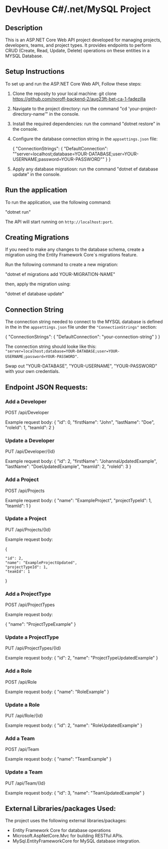 # DevHouse C#/.net/MySQL Project
## Description

This is an ASP.NET Core Web API project developed for managing projects, developers, teams, and project types. It provides endpoints to perform CRUD (Create, Read, Update, Delete) operations on these entities in a MYSQL Database.

## Setup Instructions

To set up and run the ASP.NET Core Web API, Follow these steps:

1. Clone the reposity to your local machine:
   git clone https://github.com/noroff-backend-2/aug23ft-bet-ca-1-fadezilla

2. Navigate to the project directory:
   run the command "cd 'your-project-directory-name'" in the console.

3. Install the required dependencies:
   run the command "dotnet restore" in the console.

4. Configure the database connection string in the `appsettings.json` file:

   {
   "ConnectionStrings": {
   "DefaultConnection": ""server=localhost;database=YOUR-DATABASE;user=YOUR-USERNAME;password=YOUR-PASSWORD""
   }
   }

5. Apply any database migratiosn:
   run the command "dotnet ef database update" in the console.

## Run the application

To run the application, use the following command:

"dotnet run"

The API will start running on `http://localhost:port`.

## Creating Migrations

If you need to make any changes to the database schema, create a migration using the Entity Framework Core`s migrations feature.

Run the following command to create a new migration:

"dotnet ef migrations add YOUR-MIGRATION-NAME"

then, apply the migration using:

"dotnet ef database update"

## Connection String

The connection string needed to connect to the MYSQL database is defined in the in the `appsettings.json` file under the `"ConnectionStrings"` section:

{
    "ConnectionStrings": {
        "DefaultConnection": "your-connection-string"
    }
}

The connection string should looke like this: `"server=localhost;database=YOUR-DATABASE;user=YOUR-USERNAME;password=YOUR-PASSWORD"`.

Swap out "YOUR-DATABASE", "YOUR-USERNAME", "YOUR-PASSWORD" with your own credentials.

## Endpoint JSON Requests:

### Add a Developer

POST /api/Developer

Example request body:
{
    "id": 0,
    "firstName": "John",
    "lastName": "Doe",
    "roleId": 1,
    "teamId": 2
}

### Update a Developer

PUT /api/Developer/{Id}

Example request body:
{
    "id": 2,
    "firstName": "JohannaUpdatedExample",
    "lastName": "DoeUpdatedExample",
    "teamId": 2,
    "roleId": 3
}

### Add a Project

POST /api/Projects

Example request body:
{
    "name": "ExampleProject",
    "projectTypeId": 1,
    "teamId": 1
}

### Update a Project

PUT /api/Projects/{Id}

Example request body:

{

    "id": 2,
    "name": "ExampleProjectUpdated",
    "projectTypeId": 1,
    "teamId": 1

}

### Add a ProjectType

POST /api/ProjectTypes

Example request body:

{
    "name": "ProjectTypeExample"
}

### Update a ProjectType

PUT /api/ProjectTypes/{Id}

Example request body:
{
    "id": 2,
    "name": "ProjectTypeUpdatedExample"
}

### Add a Role

POST /api/Role

Example request body:
{
    "name": "RoleExample"
}

### Update a Role

PUT /api/Role/{Id}

Example request body:
{
    "id": 2,
    "name": "RoleUpdatedExample"
}

### Add a Team

POST /api/Team

Example request body:
{
    "name": "TeamExample"
}

### Update a Team

PUT /api/Team/{Id}

Example request body:
{
    "id": 3,
    "name": "TeamUpdatedExample"
}

## External Libraries/packages Used:
The project uses the following external libraries/packages:

* Entity Framework Core for database operations
* Microsoft.AspNetCore.Mvc for building RESTful APIs.
* MySql.EntityFrameworkCore for MySQL database integration.
